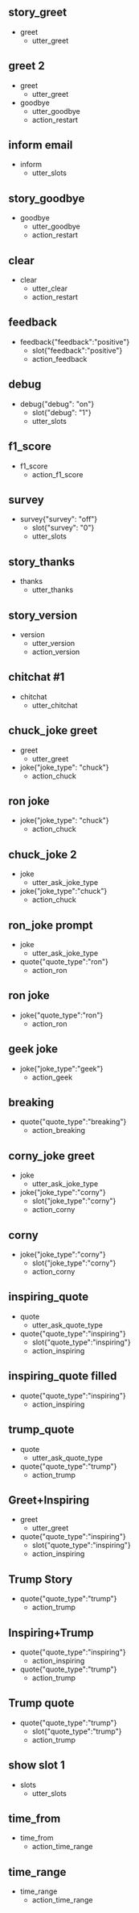 ## story_greet <!--- The name of the story. It is not mandatory, but useful for debugging. -->
* greet <!--- User input expressed as intent. In this case it represents users message 'Hello'. -->
  - utter_greet <!--- The response of the chatbot expressed as an action. In this case it represents chatbot's response 'Hello, how can I help?' -->

## greet 2
* greet
  - utter_greet
* goodbye
  - utter_goodbye
  - action_restart

## inform email
* inform
  - utter_slots

## story_goodbye
* goodbye
  - utter_goodbye
  - action_restart

## clear
* clear
  - utter_clear
  - action_restart

## feedback
* feedback{"feedback":"positive"}
  - slot{"feedback":"positive"}
  - action_feedback

## debug
* debug{"debug": "on"}
  - slot{"debug": "1"}
  - utter_slots

## f1_score
* f1_score
  - action_f1_score

## survey
* survey{"survey": "off"}
  - slot{"survey": "0"}
  - utter_slots

## story_thanks
* thanks
  - utter_thanks

## story_version
* version
  - utter_version
  - action_version

## chitchat #1
* chitchat
  - utter_chitchat

## chuck_joke greet
* greet
  - utter_greet
* joke{"joke_type": "chuck"}
  - action_chuck

## ron joke
* joke{"joke_type": "chuck"}
  - action_chuck

## chuck_joke 2
* joke
  - utter_ask_joke_type
* joke{"joke_type":"chuck"}
  - action_chuck

## ron_joke prompt
* joke
  - utter_ask_joke_type
* quote{"quote_type":"ron"}
  - action_ron

## ron joke
* joke{"quote_type":"ron"}
  - action_ron

## geek joke
* joke{"joke_type":"geek"}
  - action_geek

## breaking
* quote{"quote_type":"breaking"}
  - action_breaking

## corny_joke greet
* joke
  - utter_ask_joke_type
* joke{"joke_type":"corny"}
  - slot{"joke_type":"corny"}
  - action_corny

## corny
* joke{"joke_type":"corny"}
  - slot{"joke_type":"corny"}
  - action_corny

## inspiring_quote
* quote
  - utter_ask_quote_type
* quote{"quote_type":"inspiring"}
  - slot{"quote_type":"inspiring"}
  - action_inspiring

## inspiring_quote filled
* quote{"quote_type":"inspiring"}
  - action_inspiring

## trump_quote
* quote
  - utter_ask_quote_type
* quote{"quote_type":"trump"}
  - action_trump

## Greet+Inspiring
* greet
    - utter_greet
* quote{"quote_type":"inspiring"}
    - slot{"quote_type":"inspiring"}
    - action_inspiring

## Trump Story
* quote{"quote_type":"trump"}
    - action_trump

## Inspiring+Trump
* quote{"quote_type":"inspiring"}
    - action_inspiring
* quote{"quote_type":"trump"}
    - action_trump

## Trump quote
* quote{"quote_type":"trump"}
    - slot{"quote_type":"trump"}
    - action_trump

## show slot 1
* slots
  - utter_slots

## time_from
* time_from
  - action_time_range

## time_range
* time_range
  - action_time_range
